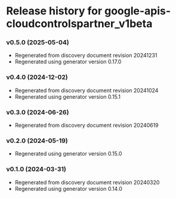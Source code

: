 # Release history for google-apis-cloudcontrolspartner_v1beta

### v0.5.0 (2025-05-04)

* Regenerated from discovery document revision 20241231
* Regenerated using generator version 0.17.0

### v0.4.0 (2024-12-02)

* Regenerated from discovery document revision 20241024
* Regenerated using generator version 0.15.1

### v0.3.0 (2024-06-26)

* Regenerated from discovery document revision 20240619

### v0.2.0 (2024-05-19)

* Regenerated using generator version 0.15.0

### v0.1.0 (2024-03-31)

* Regenerated from discovery document revision 20240320
* Regenerated using generator version 0.14.0

